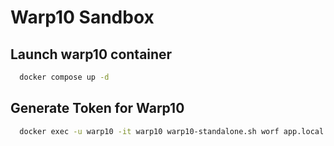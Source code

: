 # Warp10 Sandbox


## Launch warp10 container

```bash
  docker compose up -d
```

## Generate Token for Warp10

```bash
  docker exec -u warp10 -it warp10 warp10-standalone.sh worf app.local 31536000000 > token.json
```
